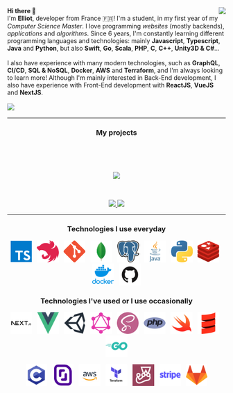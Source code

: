 <img align="right" src="https://github-readme-stats.vercel.app/api?username=noftaly&show_icons=true&hide_border=true&theme=github_dark" />
<b>Hi there 👋</b>
<br>
I'm <b>Elliot</b>, developer from France 🇫🇷! I'm a student, in my first year of my <i>Computer Science Master</i>. I love programming <i>websites</i> (mostly backends), <i>applications</i> and <i>algorithms</i>. Since 6 years, I'm constantly learning different programming languages and technologies: mainly <b>Javascript</b>, <b>Typescript</b>, <b>Java</b> and <b>Python</b>, but also <b>Swift</b>, <b>Go</b>, <b>Scala</b>, <b>PHP</b>, <b>C</b>, <b>C++</b>, <b>Unity3D & C#</b>...
<br>
<br>
I also have experience with many modern technologies, such as <b>GraphQL</b>, <b>CI/CD</b>, <b>SQL & NoSQL</b>, <b>Docker</b>, <b>AWS</b> and <b>Terraform</b>, and I'm always looking to learn more!
Although I'm mainly interested in Back-End development, I also have experience with Front-End development with <b>ReactJS</b>, <b>VueJS</b> and <b>NextJS</b>.
<br>
<br>
<img src="https://img.shields.io/badge/DISCORD-noftaly%230359-7289DA?style=for-the-badge" />

___

<h3 align="center">My projects</h3>

<br><br><br>

<p align="center">
	<a href="https://github.com/Okampus/okampus">
		<img src="https://github-readme-stats.vercel.app/api/pin/?username=Okampus&repo=okampus&theme=github_dark" />
	</a>
</p>

<br>

<p align="center">
<a href="https://github.com/Skript-MC/Swan">
	<img src="https://github-readme-stats.vercel.app/api/pin/?username=Skript-MC&repo=Swan&theme=github_dark" />
</a>
<a href="https://github.com/horizon-efrei/HorizonBot">
	<img src="https://github-readme-stats.vercel.app/api/pin/?username=horizon-efrei&repo=HorizonBot&theme=github_dark" />
</a>
</p>

___

<h3 align="center">Technologies I use everyday</h3>

<p align="center">
<a href="https://www.typescriptlang.org"><img alt="TypeScript" src="./images/typescript.png" width="50" height="50" /></a>
&nbsp;
<a href="https://nestjs.com"><img alt="NestJS" src="./images/nestjs.png" height="50" /></a>
&nbsp;
<a href="https://git-scm.com"><img alt="Git" src="./images/git.png" width="50" height="50" /></a>
&nbsp;
<a href="https://www.mongodb.com"><img alt="MongoDB" src="./images/mongodb.png" height="50" /></a>
&nbsp;
<a href="https://www.postgresql.org"><img alt="Postgresql" src="./images/postgres.png" width="50" height="50" /></a>
&nbsp;
<a href="https://www.oracle.com/java/technologies/"><img alt="Java" src="./images/java.png" width="50" height="50" /></a>
&nbsp;
<a href="https://www.python.org"><img alt="Python" src="./images/python.png" width="50" height="50" /></a>
&nbsp;
<a href="https://redis.io"><img alt="Redis" src="./images/redis.png" width="50" height="50" /></a>
&nbsp;
<a href="https://www.docker.com"><img alt="Docker" src="./images/docker.png" width="50" height="50" /></a>
&nbsp;
<a href="https://github.com"><img alt="GitHub" src="./images/github.png" height="50" /></a>
</p>

<h3 align="center">Technologies I've used or I use occasionally</h3>

<p align="center">
<a href="https://nextjs.org"><img alt="Next.js" src="./images/nextjs.png" width="50" height="50" /></a>
&nbsp;
<a href="https://vuejs.org"><img alt="Vue.js" src="./images/vuejs.png" width="50" height="50" /></a>
&nbsp;
<a href="https://unity3d.com"><img alt="Unity3D & C#" src="./images/unity.png" height="50" /></a>
&nbsp;
<a href="https://graphql.org"><img alt="GraphQL" src="./images/graphql.png" width="50" height="50" /></a>
&nbsp;
<a href="https://sass-lang.com"><img alt="SCSS" src="./images/scss.png" width="50" height="50" /></a>
&nbsp;
<a href="https://www.php.net"><img alt="PHP" src="./images/php.png" width="50" height="50" /></a>
&nbsp;
<a href="https://www.swift.org"><img alt="Swift" src="./images/swift.png" width="50" height="50" /></a>
&nbsp;
<a href="https://scala-lang.org"><img alt="Scala" src="./images/scala.png" width="50" height="50" /></a>
&nbsp;
<a href="https://golang.org"><img alt="Go" src="./images/go.png" height="50" /></a>
</p>
<p align="center">
<a href="https://en.wikipedia.org/wiki/C_(programming_language)"><img alt="C" src="./images/c.png" width="50" height="50" /></a>
&nbsp;
<a href="https://www.scaleway.com"><img alt="Scaleway" src="./images/scaleway.png" width="50" height="50" /></a>
&nbsp;
<a href="https://aws.amazon.com"><img alt="AWS" src="./images/aws.png" width="50" height="50" /></a>
&nbsp;
<a href="https://www.terraform.io"><img alt="Terraform" src="./images/terraform.png" width="50" height="50" /></a>
&nbsp;
<a href="https://jestjs.io"><img alt="Jest" src="./images/jestjs.png" width="50" height="50" /></a>
&nbsp;
<a href="https://stripe.com"><img alt="Strip" src="./images/stripe.png" width="50" height="50" /></a>
&nbsp;
<a href="https://gitlab.com"><img alt="Gitlab" src="./images/gitlab.png" height="50" /></a>
</p>
